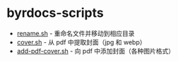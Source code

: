 # byrdocs-scripts

- [rename.sh](rename.sh) - 重命名文件并移动到相应目录
- [cover.sh](cover.sh) - 从 pdf 中提取封面（jpg 和 webp）
- [add-pdf-cover.sh](add-pdf-cover.sh) - 向 pdf 中添加封面（各种图片格式）
